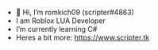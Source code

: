 - 👋 Hi, I’m romkich09 (scripter#4863)
- I am Roblox LUA Developer
- I’m currently learning C#
- Heres a bit more: https://www.scripter.tk
